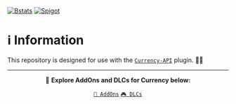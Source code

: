 [![Bstats](https://raw.githubusercontent.com/intergrav/devins-badges/refs/heads/v3/assets/cozy/available/bstats_vector.svg)](https://bstats.org/plugin/bukkit/MCEngineCurrency/26077)
[![Spigot](https://raw.githubusercontent.com/intergrav/devins-badges/refs/heads/v3/assets/cozy/available/spigot_vector.svg)](https://www.spigotmc.org/resources/mcengine-currency-engine.125827/)

# ℹ️ Information

This repository is designed for use with the [`Currency-API`](https://github.com/MCEngine/currency-api) plugin. 🤖🔌

---

<div align="center">

🎯 **Explore AddOns and DLCs for Currency below:**

[`🧩 AddOns`](https://github.com/topics/mcengine-currency-addon)
[`🎮 DLCs`](https://github.com/topics/mcengine-currency-dlc)

</div>
